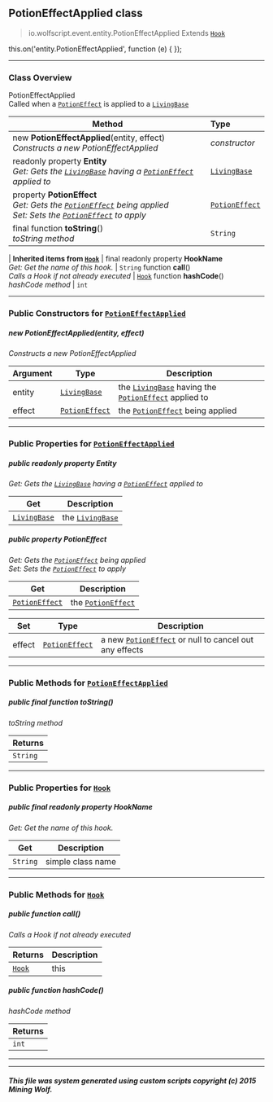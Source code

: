 ## PotionEffectApplied __class__

>io.wolfscript.event.entity.PotionEffectApplied
>Extends [`Hook`](../../hook/Hook.md)

this.on('entity.PotionEffectApplied', function (e) { });

---

### Class Overview

PotionEffectApplied<br> Called when a [`PotionEffect`](../../api/potion/PotionEffect.md) is applied to a [`LivingBase`](../../api/entity/living/LivingBase.md)

Method | Type   
--- | :--- 
new __PotionEffectApplied__(entity, effect) <br> _Constructs a new PotionEffectApplied_ | _constructor_
 readonly property __Entity__ <br> _Get: Gets the [`LivingBase`](../../api/entity/living/LivingBase.md) having a [`PotionEffect`](../../api/potion/PotionEffect.md) applied to_ | [`LivingBase`](../../api/entity/living/LivingBase.md)
  property __PotionEffect__ <br> _Get: Gets the [`PotionEffect`](../../api/potion/PotionEffect.md) being applied<br>Set: Sets the [`PotionEffect`](../../api/potion/PotionEffect.md) to apply_ | [`PotionEffect`](../../api/potion/PotionEffect.md)
final function __toString__() <br> _toString method_ | `String`
 |
__Inherited items from [`Hook`](../../hook/Hook.md)__ |
final readonly property __HookName__ <br> _Get: Get the name of this hook._ | `String`
 function __call__() <br> _Calls a Hook if not already executed_ | [`Hook`](../../hook/Hook.md)
 function __hashCode__() <br> _hashCode method_ | `int`





---

### Public Constructors for [`PotionEffectApplied`](PotionEffectApplied.md)

##### <a id='potioneffectapplied'></a>new __PotionEffectApplied__(entity, effect) 

_Constructs a new PotionEffectApplied_

Argument | Type | Description  
--- | --- | --- 
entity | [`LivingBase`](../../api/entity/living/LivingBase.md) | the [`LivingBase`](../../api/entity/living/LivingBase.md) having the [`PotionEffect`](../../api/potion/PotionEffect.md) applied to
effect | [`PotionEffect`](../../api/potion/PotionEffect.md) | the [`PotionEffect`](../../api/potion/PotionEffect.md) being applied

---

### Public Properties for [`PotionEffectApplied`](PotionEffectApplied.md)

##### <a id='entity'></a>public  readonly property __Entity__

_Get: Gets the [`LivingBase`](../../api/entity/living/LivingBase.md) having a [`PotionEffect`](../../api/potion/PotionEffect.md) applied to_

Get | Description
--- | --- 
[`LivingBase`](../../api/entity/living/LivingBase.md) | the [`LivingBase`](../../api/entity/living/LivingBase.md)



##### <a id='potioneffect'></a>public   property __PotionEffect__

_Get: Gets the [`PotionEffect`](../../api/potion/PotionEffect.md) being applied<br>Set: Sets the [`PotionEffect`](../../api/potion/PotionEffect.md) to apply_

Get | Description
--- | --- 
[`PotionEffect`](../../api/potion/PotionEffect.md) | the [`PotionEffect`](../../api/potion/PotionEffect.md)

Set | Type | Description  
--- | --- | --- 
effect | [`PotionEffect`](../../api/potion/PotionEffect.md) | a new [`PotionEffect`](../../api/potion/PotionEffect.md) or null to cancel out any effects


---

### Public Methods for [`PotionEffectApplied`](PotionEffectApplied.md)

##### <a id='tostring'></a>public final function __toString__()

_toString method_

Returns | 
--- | 
`String` |


---

### Public Properties for [`Hook`](../../hook/Hook.md)

##### <a id='hookname'></a>public final readonly property __HookName__

_Get: Get the name of this hook._

Get | Description
--- | --- 
`String` | simple class name



---

### Public Methods for [`Hook`](../../hook/Hook.md)

##### <a id='call'></a>public  function __call__()

_Calls a Hook if not already executed_

Returns | Description
--- | --- 
[`Hook`](../../hook/Hook.md) | this


##### <a id='hashcode'></a>public  function __hashCode__()

_hashCode method_

Returns | 
--- | 
`int` |


---


---


##### This file was system generated using custom scripts copyright (c) 2015 Mining Wolf.
	

